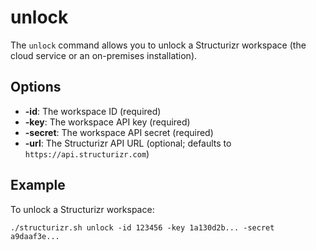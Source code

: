 # unlock

The ```unlock``` command allows you to unlock a Structurizr workspace (the cloud service or an on-premises installation).

## Options

- __-id__: The workspace ID (required)
- __-key__: The workspace API key (required)
- __-secret__: The workspace API secret (required)
- __-url__: The Structurizr API URL (optional; defaults to ```https://api.structurizr.com```)

## Example

To unlock a Structurizr workspace:

```
./structurizr.sh unlock -id 123456 -key 1a130d2b... -secret a9daaf3e...
```